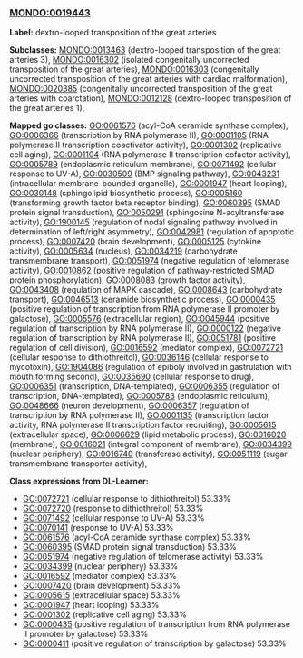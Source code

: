 
### [MONDO:0019443](http://purl.obolibrary.org/obo/MONDO_0019443)
**Label:** dextro-looped transposition of the great arteries

**Subclasses:** [MONDO:0013463](http://purl.obolibrary.org/obo/MONDO_0013463) (dextro-looped transposition of the great arteries 3), [MONDO:0016302](http://purl.obolibrary.org/obo/MONDO_0016302) (isolated congenitally uncorrected transposition of the great arteries), [MONDO:0016303](http://purl.obolibrary.org/obo/MONDO_0016303) (congenitally uncorrected transposition of the great arteries with cardiac malformation), [MONDO:0020385](http://purl.obolibrary.org/obo/MONDO_0020385) (congenitally uncorrected transposition of the great arteries with coarctation), [MONDO:0012128](http://purl.obolibrary.org/obo/MONDO_0012128) (dextro-looped transposition of the great arteries 1), 

**Mapped go classes:** [GO:0061576](http://purl.obolibrary.org/obo/GO_0061576) (acyl-CoA ceramide synthase complex), [GO:0006366](http://purl.obolibrary.org/obo/GO_0006366) (transcription by RNA polymerase II), [GO:0001105](http://purl.obolibrary.org/obo/GO_0001105) (RNA polymerase II transcription coactivator activity), [GO:0001302](http://purl.obolibrary.org/obo/GO_0001302) (replicative cell aging), [GO:0001104](http://purl.obolibrary.org/obo/GO_0001104) (RNA polymerase II transcription cofactor activity), [GO:0005789](http://purl.obolibrary.org/obo/GO_0005789) (endoplasmic reticulum membrane), [GO:0071492](http://purl.obolibrary.org/obo/GO_0071492) (cellular response to UV-A), [GO:0030509](http://purl.obolibrary.org/obo/GO_0030509) (BMP signaling pathway), [GO:0043231](http://purl.obolibrary.org/obo/GO_0043231) (intracellular membrane-bounded organelle), [GO:0001947](http://purl.obolibrary.org/obo/GO_0001947) (heart looping), [GO:0030148](http://purl.obolibrary.org/obo/GO_0030148) (sphingolipid biosynthetic process), [GO:0005160](http://purl.obolibrary.org/obo/GO_0005160) (transforming growth factor beta receptor binding), [GO:0060395](http://purl.obolibrary.org/obo/GO_0060395) (SMAD protein signal transduction), [GO:0050291](http://purl.obolibrary.org/obo/GO_0050291) (sphingosine N-acyltransferase activity), [GO:1900145](http://purl.obolibrary.org/obo/GO_1900145) (regulation of nodal signaling pathway involved in determination of left/right asymmetry), [GO:0042981](http://purl.obolibrary.org/obo/GO_0042981) (regulation of apoptotic process), [GO:0007420](http://purl.obolibrary.org/obo/GO_0007420) (brain development), [GO:0005125](http://purl.obolibrary.org/obo/GO_0005125) (cytokine activity), [GO:0005634](http://purl.obolibrary.org/obo/GO_0005634) (nucleus), [GO:0034219](http://purl.obolibrary.org/obo/GO_0034219) (carbohydrate transmembrane transport), [GO:0051974](http://purl.obolibrary.org/obo/GO_0051974) (negative regulation of telomerase activity), [GO:0010862](http://purl.obolibrary.org/obo/GO_0010862) (positive regulation of pathway-restricted SMAD protein phosphorylation), [GO:0008083](http://purl.obolibrary.org/obo/GO_0008083) (growth factor activity), [GO:0043408](http://purl.obolibrary.org/obo/GO_0043408) (regulation of MAPK cascade), [GO:0008643](http://purl.obolibrary.org/obo/GO_0008643) (carbohydrate transport), [GO:0046513](http://purl.obolibrary.org/obo/GO_0046513) (ceramide biosynthetic process), [GO:0000435](http://purl.obolibrary.org/obo/GO_0000435) (positive regulation of transcription from RNA polymerase II promoter by galactose), [GO:0005576](http://purl.obolibrary.org/obo/GO_0005576) (extracellular region), [GO:0045944](http://purl.obolibrary.org/obo/GO_0045944) (positive regulation of transcription by RNA polymerase II), [GO:0000122](http://purl.obolibrary.org/obo/GO_0000122) (negative regulation of transcription by RNA polymerase II), [GO:0051781](http://purl.obolibrary.org/obo/GO_0051781) (positive regulation of cell division), [GO:0016592](http://purl.obolibrary.org/obo/GO_0016592) (mediator complex), [GO:0072721](http://purl.obolibrary.org/obo/GO_0072721) (cellular response to dithiothreitol), [GO:0036146](http://purl.obolibrary.org/obo/GO_0036146) (cellular response to mycotoxin), [GO:1904086](http://purl.obolibrary.org/obo/GO_1904086) (regulation of epiboly involved in gastrulation with mouth forming second), [GO:0035690](http://purl.obolibrary.org/obo/GO_0035690) (cellular response to drug), [GO:0006351](http://purl.obolibrary.org/obo/GO_0006351) (transcription, DNA-templated), [GO:0006355](http://purl.obolibrary.org/obo/GO_0006355) (regulation of transcription, DNA-templated), [GO:0005783](http://purl.obolibrary.org/obo/GO_0005783) (endoplasmic reticulum), [GO:0048666](http://purl.obolibrary.org/obo/GO_0048666) (neuron development), [GO:0006357](http://purl.obolibrary.org/obo/GO_0006357) (regulation of transcription by RNA polymerase II), [GO:0001135](http://purl.obolibrary.org/obo/GO_0001135) (transcription factor activity, RNA polymerase II transcription factor recruiting), [GO:0005615](http://purl.obolibrary.org/obo/GO_0005615) (extracellular space), [GO:0006629](http://purl.obolibrary.org/obo/GO_0006629) (lipid metabolic process), [GO:0016020](http://purl.obolibrary.org/obo/GO_0016020) (membrane), [GO:0016021](http://purl.obolibrary.org/obo/GO_0016021) (integral component of membrane), [GO:0034399](http://purl.obolibrary.org/obo/GO_0034399) (nuclear periphery), [GO:0016740](http://purl.obolibrary.org/obo/GO_0016740) (transferase activity), [GO:0051119](http://purl.obolibrary.org/obo/GO_0051119) (sugar transmembrane transporter activity), 

**Class expressions from DL-Learner:**

- [GO:0072721](http://purl.obolibrary.org/obo/GO_0072721) (cellular response to dithiothreitol) 53.33%
- [GO:0072720](http://purl.obolibrary.org/obo/GO_0072720) (response to dithiothreitol) 53.33%
- [GO:0071492](http://purl.obolibrary.org/obo/GO_0071492) (cellular response to UV-A) 53.33%
- [GO:0070141](http://purl.obolibrary.org/obo/GO_0070141) (response to UV-A) 53.33%
- [GO:0061576](http://purl.obolibrary.org/obo/GO_0061576) (acyl-CoA ceramide synthase complex) 53.33%
- [GO:0060395](http://purl.obolibrary.org/obo/GO_0060395) (SMAD protein signal transduction) 53.33%
- [GO:0051974](http://purl.obolibrary.org/obo/GO_0051974) (negative regulation of telomerase activity) 53.33%
- [GO:0034399](http://purl.obolibrary.org/obo/GO_0034399) (nuclear periphery) 53.33%
- [GO:0016592](http://purl.obolibrary.org/obo/GO_0016592) (mediator complex) 53.33%
- [GO:0007420](http://purl.obolibrary.org/obo/GO_0007420) (brain development) 53.33%
- [GO:0005615](http://purl.obolibrary.org/obo/GO_0005615) (extracellular space) 53.33%
- [GO:0001947](http://purl.obolibrary.org/obo/GO_0001947) (heart looping) 53.33%
- [GO:0001302](http://purl.obolibrary.org/obo/GO_0001302) (replicative cell aging) 53.33%
- [GO:0000435](http://purl.obolibrary.org/obo/GO_0000435) (positive regulation of transcription from RNA polymerase II promoter by galactose) 53.33%
- [GO:0000411](http://purl.obolibrary.org/obo/GO_0000411) (positive regulation of transcription by galactose) 53.33%


